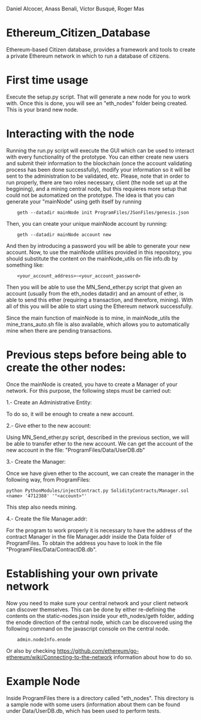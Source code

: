 Daniel Alcocer, Anass Benali, Víctor Busqué, Roger Mas
# Ethereum_Citizen_Database
Ethereum-based Citizen database, provides a framework and tools to create a private Ethereum network in which to run a database of citizens.
# First time usage
Execute the setup.py script. That will generate a new node for you to work with. Once this is done, you will see an "eth_nodes" folder being created. This is your brand new node.
# Interacting with the node
Running the run.py script will execute the GUI which can be used to interact with every functionality of the prototype. You can either create new users and submit their information to the blockchain (once the account validating process has been done successfully), modify your information so it will be sent to the administration to be validated, etc.
Please, note that in order to run properly, there are two roles necessary, client (the node set up at the beggining), and a mining central node, but this requieres more setup that could not be automatized on the prototype. 
The idea is that you can generate your "mainNode" using geth itself by running
```
    geth --datadir mainNode init ProgramFiles/JSonFiles/genesis.json
```
Then, you can create your unique mainNode account by running:
```
    geth --datadir mainNode account new
```
And then by introducing a password you will be able to generate your new account.
Now, to use the mainNode utilities provided in this repository, you should substitute the content on the mainNode_utils on file info.db by something like:
```
    <your_account_address>~<your_account_password>
```
Then you will be able to use the MN_Send_ether.py script that given an account (usually from the eth_nodes datadir) and an amount of ether, is able to send this ether (requiring a transaction, and therefore, mining). With all of this you will be able to start using the Ethereum network successfully.

Since the main function of mainNode is to mine, in mainNode_utils the mine_trans_auto.sh file is also available, which allows you to automatically mine when there are pending transactions.
# Previous steps before being able to create the other nodes:
Once the mainNode is created, you have to create a Manager of your network. For this purpose, the following steps must be carried out:

1.- Create an Administrative Entity:

To do so, it will be enough to create a new account.

2.- Give ether to the new account:

Using MN_Send_ether.py script, described in the previous section, we will be able to transfer ether to the new account. We can get the account of the new account in the file: "ProgramFiles/Data/UserDB.db"

3.- Create the Manager:

Once we have given ether to the account, we can create the manager in the following way, from ProgramFiles:
```
python PythonModules/injectContract.py SolidityContracts/Manager.sol <name> '4712388' '"<account>"'
```
This step also needs mining.

4.- Create the file Manager.addr:

For the program to work properly it is necessary to have the address of the contract Manager in the file Manager.addr inside the Data folder of ProgramFiles. To obtain the address you have to look in the file "ProgramFiles/Data/ContractDB.db".

# Establishing your own private network
Now you need to make sure your central network and your client network can discover themselves. This can be done by either re-defining the contents on the static-nodes.json inside your eth_nodes/geth folder, adding the enode direction of the central node, which can be discovered using the following command on the javascript console on the central node.
```
    admin.nodeInfo.enode
```
Or also by checking https://github.com/ethereum/go-ethereum/wiki/Connecting-to-the-network information about how to do so.

# Example Node
Inside ProgramFiles there is a directory called "eth_nodes". This directory is a sample node with some users (information about them can be found under Data/UserDB.db, which has been used to perform tests.
